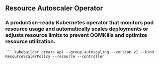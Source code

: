 ## Resource Autoscaler Operator

### A production-ready Kubernetes operator that monitors pod resource usage and automatically scales deployments or adjusts resource limits to prevent OOMKills and optimize resource utilization.


``` kubebuilder init --domain baniasadi.autoscaling.io --repo github.com/sanazba/resource-autoscaler-operator
``` kubebuilder create api --group autoscaling --version v1 --kind ResourceScalerPolicy --resource --controller


